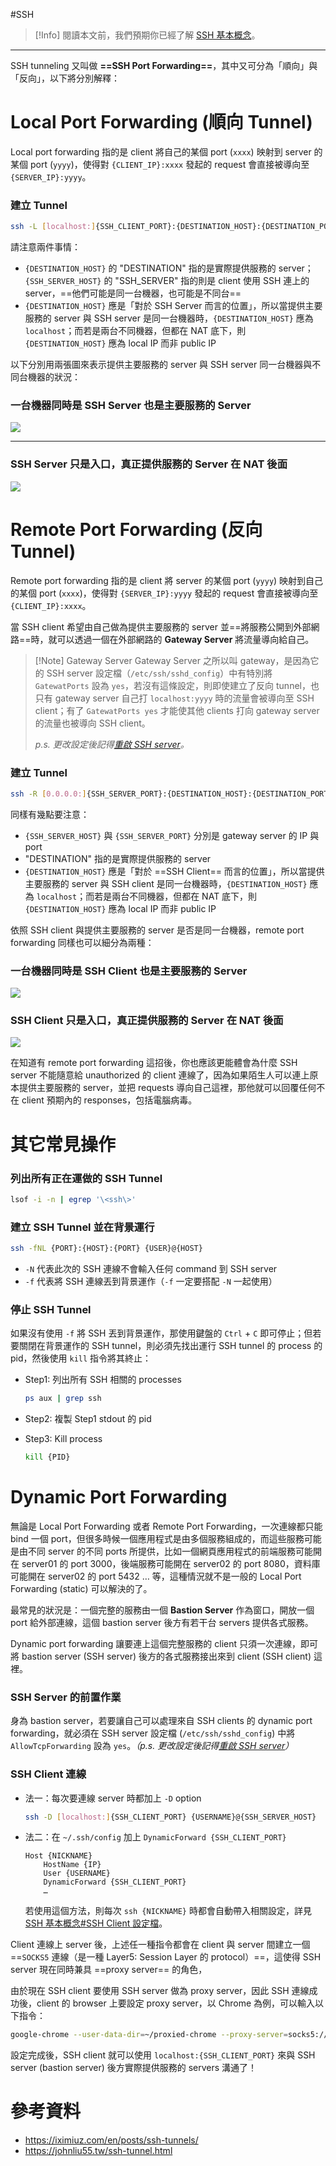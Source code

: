 #SSH

> [!Info]
> 閱讀本文前，我們預期你已經了解 [SSH 基本概念](</Network/SSH/SSH 基本概念.md>)。

---

SSH tunneling 又叫做 **==SSH Port Forwarding==**，其中又可分為「順向」與「反向」，以下將分別解釋：

# Local Port Forwarding (順向 Tunnel)

Local port forwarding 指的是 client 將自己的某個 port (`xxxx`) 映射到 server 的某個 port (`yyyy`)，使得對 `{CLIENT_IP}:xxxx` 發起的 request 會直接被導向至 `{SERVER_IP}:yyyy`。

### 建立 Tunnel

```bash
ssh -L [localhost:]{SSH_CLIENT_PORT}:{DESTINATION_HOST}:{DESTINATION_PORT} {USERNAME}@{SSH_SERVER_HOST}
```

請注意兩件事情：

- `{DESTINATION_HOST}` 的 "DESTINATION" 指的是實際提供服務的 server；`{SSH_SERVER_HOST}` 的 "SSH_SERVER" 指的則是 client 使用 SSH 連上的 server，==他們可能是同一台機器，也可能是不同台==
- `{DESTINATION_HOST}` 應是「對於 SSH Server 而言的位置」，所以當提供主要服務的 server 與 SSH server 是同一台機器時，`{DESTINATION_HOST}` 應為 `localhost`；而若是兩台不同機器，但都在 NAT 底下，則 `{DESTINATION_HOST}` 應為 local IP 而非 public IP

以下分別用兩張圖來表示提供主要服務的 server 與 SSH server 同一台機器與不同台機器的狀況：

### 一台機器同時是 SSH Server 也是主要服務的 Server

![](<https://raw.githubusercontent.com/bingyangchen/KM-software/master/img/ssh-tunnels-1.png>)

---

### SSH Server 只是入口，真正提供服務的 Server 在 NAT 後面

![](<https://raw.githubusercontent.com/bingyangchen/KM-software/master/img/ssh-tunnels-2.png>)

# Remote Port Forwarding (反向 Tunnel)

Remote port forwarding 指的是 client 將 server 的某個 port (`yyyy`) 映射到自己的某個 port (`xxxx`)，使得對 `{SERVER_IP}:yyyy` 發起的 request 會直接被導向至 `{CLIENT_IP}:xxxx`。

當 SSH client 希望由自己做為提供主要服務的 server 並==將服務公開到外部網路==時，就可以透過一個在外部網路的 **Gateway Server** 將流量導向給自己。

> [!Note] Gateway Server
> Gateway Server 之所以叫 gateway，是因為它的 SSH server 設定檔（`/etc/ssh/sshd_config`）中有特別將 `GatewatPorts` 設為 `yes`，若沒有這條設定，則即使建立了反向 tunnel，也只有 gateway server 自己打 `localhost:yyyy` 時的流量會被導向至 SSH client；有了 `GatewatPorts yes` 才能使其他 clients 打向 gateway server 的流量也被導向 SSH client。
>
> *p.s. 更改設定後記得[重啟 SSH server](</Network/SSH/SSH 基本概念.md#Step3 重啟 openssh-server>)。*

### 建立 Tunnel

```bash
ssh -R [0.0.0.0:]{SSH_SERVER_PORT}:{DESTINATION_HOST}:{DESTINATION_PORT} {USERNAME}@{SSH_SERVER_HOST}
```

同樣有幾點要注意：

- `{SSH_SERVER_HOST}` 與 `{SSH_SERVER_PORT}` 分別是 gateway server 的 IP 與 port
- "DESTINATION" 指的是實際提供服務的 server
- `{DESTINATION_HOST}` 應是「對於 ==SSH Client== 而言的位置」，所以當提供主要服務的 server 與 SSH client 是同一台機器時，`{DESTINATION_HOST}` 應為 `localhost`；而若是兩台不同機器，但都在 NAT 底下，則 `{DESTINATION_HOST}` 應為 local IP 而非 public IP

依照 SSH client 與提供主要服務的 server 是否是同一台機器，remote port forwarding 同樣也可以細分為兩種：

### 一台機器同時是 SSH Client 也是主要服務的 Server

![](<https://raw.githubusercontent.com/bingyangchen/KM-software/master/img/ssh-tunnels-3.png>)

### SSH Client 只是入口，真正提供服務的 Server 在 NAT 後面

![](<https://raw.githubusercontent.com/bingyangchen/KM-software/master/img/ssh-tunnels-4.png>)

在知道有 remote port forwarding 這招後，你也應該更能體會為什麼 SSH server 不能隨意給 unauthorized 的 client 連線了，因為如果陌生人可以連上原本提供主要服務的 server，並把 requests 導向自己這裡，那他就可以回覆任何不在 client 預期內的 responses，包括電腦病毒。

# 其它常見操作

### 列出所有正在運做的 SSH Tunnel

```bash
lsof -i -n | egrep '\<ssh\>'
```

### 建立 SSH Tunnel 並在背景運行

```bash
ssh -fNL {PORT}:{HOST}:{PORT} {USER}@{HOST}
```

- `-N` 代表此次的 SSH 連線不會輸入任何 command 到 SSH server
- `-f` 代表將 SSH 連線丟到背景運作（`-f` 一定要搭配 `-N` 一起使用）

### 停止 SSH Tunnel

如果沒有使用 `-f` 將 SSH 丟到背景運作，那使用鍵盤的 `Ctrl` + `C` 即可停止；但若要關閉在背景運作的 SSH tunnel，則必須先找出運行 SSH tunnel 的 process 的 pid，然後使用 `kill` 指令將其終止：

- Step1: 列出所有 SSH 相關的 processes

    ```bash
    ps aux | grep ssh
    ```

- Step2: 複製 Step1 stdout 的 pid

- Step3: Kill process

    ```bash
    kill {PID}
    ```

# Dynamic Port Forwarding

無論是 Local Port Forwarding 或者 Remote Port Forwarding，一次連線都只能 bind 一個 port，但很多時候一個應用程式是由多個服務組成的，而這些服務可能是由不同 server 的不同 ports 所提供，比如一個網頁應用程式的前端服務可能開在 server01 的 port 3000，後端服務可能開在 server02 的 port 8080，資料庫可能開在 server02 的 port 5432 … 等，這種情況就不是一般的 Local Port Forwarding (static) 可以解決的了。

最常見的狀況是：一個完整的服務由一個 **Bastion Server** 作為窗口，開放一個 port 給外部連線，這個 bastion server 後方有若干台 servers 提供各式服務。

Dynamic port forwarding 讓要連上這個完整服務的 client 只須一次連線，即可將 bastion server (SSH server) 後方的各式服務接出來到 client (SSH client) 這裡。

### SSH Server 的前置作業

身為 bastion server，若要讓自己可以處理來自 SSH clients 的 dynamic port forwarding，就必須在 SSH server 設定檔 (`/etc/ssh/sshd_config`) 中將 `AllowTcpForwarding` 設為 `yes`。*（p.s. 更改設定後記得[重啟 SSH server](</Network/SSH/SSH 基本概念.md#Step3 重啟 openssh-server>)）*

### SSH Client 連線

- 法一：每次要連線 server 時都加上 `-D` option

    ```bash
    ssh -D [localhost:]{SSH_CLIENT_PORT} {USERNAME}@{SSH_SERVER_HOST}
    ```

- 法二：在 `~/.ssh/config` 加上 `DynamicForward {SSH_CLIENT_PORT}`

    ```plaintext
    Host {NICKNAME}
        HostName {IP}
        User {USERNAME}
        DynamicForward {SSH_CLIENT_PORT}
        …
    ```

    若使用這個方法，則每次 `ssh {NICKNAME}` 時都會自動帶入相關設定，詳見 [SSH 基本概念#SSH Client 設定檔](</Network/SSH/SSH 基本概念.md#SSH Client 設定檔>)。

Client 連線上 server 後，上述任一種指令都會在 client 與 server 間建立一個 ==`SOCKS5` 連線（是一種 Layer5: Session Layer 的 protocol）==，這使得 SSH server 現在同時兼具 ==proxy server== 的角色，

由於現在 SSH client 要使用 SSH server 做為 proxy server，因此 SSH 連線成功後，client 的 browser 上要設定 proxy server，以 Chrome 為例，可以輸入以下指令：

```bash
google-chrome --user-data-dir=~/proxied-chrome --proxy-server=socks5://localhost:{SSH_CLIENT_PORT}
```

設定完成後，SSH client 就可以使用 `localhost:{SSH_CLIENT_PORT}` 來與 SSH server (bastion server) 後方實際提供服務的 servers 溝通了！

# 參考資料

- <https://iximiuz.com/en/posts/ssh-tunnels/>
- <https://johnliu55.tw/ssh-tunnel.html>
